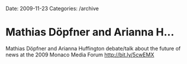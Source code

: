 Date: 2009-11-23
Categories: /archive

# Mathias Döpfner and Arianna H...

Mathias Döpfner and Arianna Huffington debate/talk about the future of news at the 2009 Monaco Media Forum <a href="http://bit.ly/5cwEMX" rel="nofollow">http://bit.ly/5cwEMX</a>
